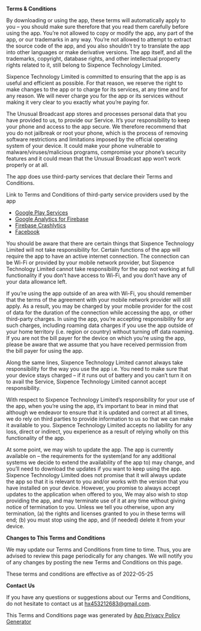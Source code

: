 **Terms & Conditions**

By downloading or using the app, these terms will automatically apply to you – you should make sure therefore that you read them carefully before using the app. You’re not allowed to copy or modify the app, any part of the app, or our trademarks in any way. You’re not allowed to attempt to extract the source code of the app, and you also shouldn’t try to translate the app into other languages or make derivative versions. The app itself, and all the trademarks, copyright, database rights, and other intellectual property rights related to it, still belong to Sixpence Technology Limited.

Sixpence Technology Limited is committed to ensuring that the app is as useful and efficient as possible. For that reason, we reserve the right to make changes to the app or to charge for its services, at any time and for any reason. We will never charge you for the app or its services without making it very clear to you exactly what you’re paying for.

The Unusual Broadcast app stores and processes personal data that you have provided to us, to provide our Service. It’s your responsibility to keep your phone and access to the app secure. We therefore recommend that you do not jailbreak or root your phone, which is the process of removing software restrictions and limitations imposed by the official operating system of your device. It could make your phone vulnerable to malware/viruses/malicious programs, compromise your phone’s security features and it could mean that the Unusual Broadcast app won’t work properly or at all.

The app does use third-party services that declare their Terms and Conditions.

Link to Terms and Conditions of third-party service providers used by the app

*   [Google Play Services](https://policies.google.com/terms)
*   [Google Analytics for Firebase](https://firebase.google.com/terms/analytics)
*   [Firebase Crashlytics](https://firebase.google.com/terms/crashlytics)
*   [Facebook](https://www.facebook.com/legal/terms/plain_text_terms)

You should be aware that there are certain things that Sixpence Technology Limited will not take responsibility for. Certain functions of the app will require the app to have an active internet connection. The connection can be Wi-Fi or provided by your mobile network provider, but Sixpence Technology Limited cannot take responsibility for the app not working at full functionality if you don’t have access to Wi-Fi, and you don’t have any of your data allowance left.

If you’re using the app outside of an area with Wi-Fi, you should remember that the terms of the agreement with your mobile network provider will still apply. As a result, you may be charged by your mobile provider for the cost of data for the duration of the connection while accessing the app, or other third-party charges. In using the app, you’re accepting responsibility for any such charges, including roaming data charges if you use the app outside of your home territory (i.e. region or country) without turning off data roaming. If you are not the bill payer for the device on which you’re using the app, please be aware that we assume that you have received permission from the bill payer for using the app.

Along the same lines, Sixpence Technology Limited cannot always take responsibility for the way you use the app i.e. You need to make sure that your device stays charged – if it runs out of battery and you can’t turn it on to avail the Service, Sixpence Technology Limited cannot accept responsibility.

With respect to Sixpence Technology Limited’s responsibility for your use of the app, when you’re using the app, it’s important to bear in mind that although we endeavor to ensure that it is updated and correct at all times, we do rely on third parties to provide information to us so that we can make it available to you. Sixpence Technology Limited accepts no liability for any loss, direct or indirect, you experience as a result of relying wholly on this functionality of the app.

At some point, we may wish to update the app. The app is currently available on – the requirements for the system(and for any additional systems we decide to extend the availability of the app to) may change, and you’ll need to download the updates if you want to keep using the app. Sixpence Technology Limited does not promise that it will always update the app so that it is relevant to you and/or works with the version that you have installed on your device. However, you promise to always accept updates to the application when offered to you, We may also wish to stop providing the app, and may terminate use of it at any time without giving notice of termination to you. Unless we tell you otherwise, upon any termination, (a) the rights and licenses granted to you in these terms will end; (b) you must stop using the app, and (if needed) delete it from your device.

**Changes to This Terms and Conditions**

We may update our Terms and Conditions from time to time. Thus, you are advised to review this page periodically for any changes. We will notify you of any changes by posting the new Terms and Conditions on this page.

These terms and conditions are effective as of 2022-05-25

**Contact Us**

If you have any questions or suggestions about our Terms and Conditions, do not hesitate to contact us at hx453212683@gmail.com.

This Terms and Conditions page was generated by [App Privacy Policy Generator](https://app-privacy-policy-generator.nisrulz.com/)